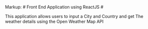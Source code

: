 Markup: # Front End Application using ReactJS #

This application allows users to input a City and Country and get The weather details 
using the Open Weather Map API